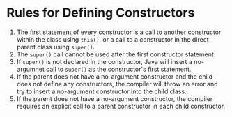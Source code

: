 # Rules for Defining Constructors

1. The first statement of every constructor is a call to another constructor within the class using `this()`, or a call to a constructor in the direct parent class using `super()`.
2. The `super()` call cannot be used after the first constructor statement.
3. If `super()` is not declared in the constructor, Java will insert a no-argumnet call to `super()` as the constructor's first statement.
4. If the parent does not have a no-argument constructor and the child does not define any constructors, the compiler will throw an error and try to insert a no-argument constructor into the child class.
5. If the parent does not have a no-argument constructor, the compiler requires an explicit call to a parent constructor in each child constructor.
